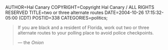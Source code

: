 AUTHOR=Hal Canary
COPYRIGHT=Copyright Hal Canary / ALL RIGHTS RESERVED
TITLE=two or three alternate routes
DATE=2004-10-26 17:15:32-05:00 (CDT)
POSTID=338
CATEGORIES=politics;

> If you are black and a resident of Florida, work out two or three alternate routes to your polling place to avoid police checkpoints.
> 
> — the _Onion_
